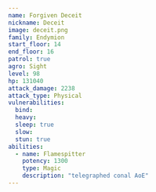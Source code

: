 ```yaml
---
name: Forgiven Deceit
nickname: Deceit
image: deceit.png
family: Endymion
start_floor: 14
end_floor: 16
patrol: true
agro: Sight
level: 98
hp: 131040
attack_damage: 2238
attack_type: Physical
vulnerabilities:
  bind: 
  heavy: 
  sleep: true
  slow: 
  stun: true
abilities:
  - name: Flamespitter
    potency: 1300
    type: Magic
    description: "telegraphed conal AoE"
---
```

